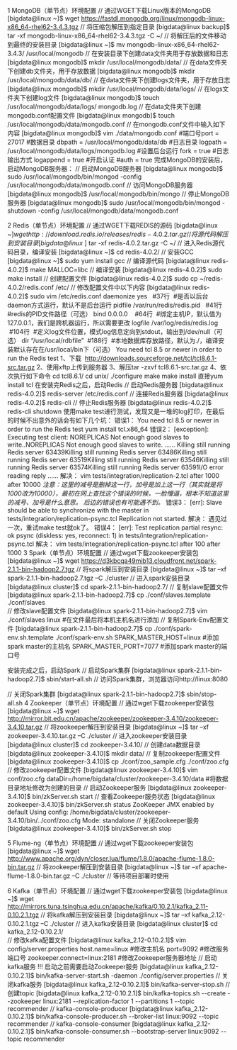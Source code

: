 1 MongoDB（单节点）环境配置
// 通过WGET下载Linux版本的MongoDB
[bigdata@linux ~]$ wget https://fastdl.mongodb.org/linux/mongodb-linux-x86_64-rhel62-3.4.3.tgz
// 将压缩包解压到指定目录
[bigdata@linux backup]$ tar -xf mongodb-linux-x86_64-rhel62-3.4.3.tgz -C ~/
// 将解压后的文件移动到最终的安装目录
[bigdata@linux ~]$ mv mongodb-linux-x86_64-rhel62-3.4.3/ /usr/local/mongodb
// 在安装目录下创建data文件夹用于存放数据和日志
[bigdata@linux mongodb]$ mkdir /usr/local/mongodb/data/
// 在data文件夹下创建db文件夹，用于存放数据
[bigdata@linux mongodb]$ mkdir /usr/local/mongodb/data/db/
// 在data文件夹下创建logs文件夹，用于存放日志
[bigdata@linux mongodb]$ mkdir /usr/local/mongodb/data/logs/
// 在logs文件夹下创建log文件
[bigdata@linux mongodb]$ touch /usr/local/mongodb/data/logs/ mongodb.log
// 在data文件夹下创建mongodb.conf配置文件
[bigdata@linux mongodb]$ touch /usr/local/mongodb/data/mongodb.conf
// 在mongodb.conf文件中输入如下内容
[bigdata@linux mongodb]$ vim ./data/mongodb.conf
#端口号port = 27017
#数据目录
dbpath = /usr/local/mongodb/data/db
#日志目录
logpath = /usr/local/mongodb/data/logs/mongodb.log
#设置后台运行
fork = true
#日志输出方式
logappend = true
#开启认证
#auth = true
完成MongoDB的安装后，启动MongoDB服务器：
// 启动MongoDB服务器
[bigdata@linux mongodb]$ sudo /usr/local/mongodb/bin/mongod -config /usr/local/mongodb/data/mongodb.conf
// 访问MongoDB服务器
[bigdata@linux mongodb]$ /usr/local/mongodb/bin/mongo
// 停止MongoDB服务器
[bigdata@linux mongodb]$ sudo /usr/local/mongodb/bin/mongod -shutdown -config /usr/local/mongodb/data/mongodb.conf

2 Redis（单节点）环境配置
// 通过WGET下载REDIS的源码
[bigdata@linux ~]$wget http://download.redis.io/releases/redis-4.0.2.tar.gz 
// 将源代码解压到安装目录
[bigdata@linux ~]$ tar -xf redis-4.0.2.tar.gz -C ~/
// 进入Redis源代码目录，编译安装
[bigdata@linux ~]$ cd redis-4.0.2/
// 安装GCC
[bigdata@linux ~]$ sudo yum install gcc
// 编译源代码
[bigdata@linux redis-4.0.2]$ make MALLOC=libc
// 编译安装
[bigdata@linux redis-4.0.2]$ sudo make install
// 创建配置文件
[bigdata@linux redis-4.0.2]$ sudo cp ~/redis-4.0.2/redis.conf /etc/ 
// 修改配置文件中以下内容
[bigdata@linux redis-4.0.2]$ sudo vim /etc/redis.conf
daemonize yes   #37行  #是否以后台daemon方式运行，默认不是后台运行
pidfile /var/run/redis/redis.pid   #41行  #redis的PID文件路径（可选）
bind 0.0.0.0    #64行  #绑定主机IP，默认值为127.0.0.1，我们是跨机器运行，所以需要更改
logfile /var/log/redis/redis.log   #104行  #定义log文件位置，模式log信息定向到stdout，输出到/dev/null（可选）
dir “/usr/local/rdbfile”  #188行  #本地数据库存放路径，默认为./，编译安装默认存在在/usr/local/bin下（可选）
You need tcl 8.5 or newer in order to run the Redis test
1、下载  http://downloads.sourceforge.net/tcl/tcl8.6.1-src.tar.gz
2、使用xftp上传到服务器
3、解压tar -zxvf tcl8.6.1-src.tar.gz
4、依次执行如下命令
cd tcl8.6.1/
cd unix/
./configure
make
make install
直接yum install tcl
在安装完Redis之后，启动Redis
// 启动Redis服务器
[bigdata@linux redis-4.0.2]$ redis-server /etc/redis.conf
// 连接Redis服务器
[bigdata@linux redis-4.0.2]$ redis-cli
// 停止Redis服务器
[bigdata@linux redis-4.0.2]$ redis-cli shutdown
使用make test进行测试，发现又是一堆的log打印，在最后的时候不出意外的话会有如下几个坑：
错误1：
You need tcl 8.5 or newer in order to run the Redis test
yum install tcl.x86_64
错误2：
[exception]: Executing test client: NOREPLICAS Not enough good slaves to write..NOREPLICAS Not enough good slaves to write.
……
Killing still running Redis server 63439Killing still running Redis server 63486Killing still running Redis server 63519Killing still running Redis server 63546Killing still running Redis server 63574Killing still running Redis server 63591I/O error reading reply
……
解决：
vim tests/integration/replication-2.tcl
after 1000
after 10000
*注意：这里的减号是删掉这一行，加号是加上这一行（其实就是将1000改为10000），最初在网上查找这个错误的时候，一脸懵逼，根本不知道这里的减号、加号是什么意思。
后边的错误也有可能遇不到。*
错误3：
[err]: Slave should be able to synchronize with the master in tests/integration/replication-psync.tcl
Replication not started.
解决：
遇见过一次，重试make test就ok了。
错误4：
[err]: Test replication partial resync: ok psync (diskless: yes, reconnect: 1) in tests/integration/replication-psync.tcl
解决：
vim tests/integration/replication-psync.tcl
after 100
after 1000
3 Spark（单节点）环境配置
// 通过wget下载zookeeper安装包
[bigdata@linux ~]$ wget https://d3kbcqa49mib13.cloudfront.net/spark-2.1.1-bin-hadoop2.7.tgz 
// 将spark解压到安装目录
[bigdata@linux ~]$ tar –xf spark-2.1.1-bin-hadoop2.7.tgz –C ./cluster
// 进入spark安装目录
[bigdata@linux cluster]$ cd spark-2.1.1-bin-hadoop2.7/
// 复制slave配置文件
[bigdata@linux spark-2.1.1-bin-hadoop2.7]$ cp ./conf/slaves.template ./conf/slaves    
// 修改slave配置文件
[bigdata@linux spark-2.1.1-bin-hadoop2.7]$ vim ./conf/slaves
linux  #在文件最后将本机主机名进行添加
// 复制Spark-Env配置文件
[bigdata@linux spark-2.1.1-bin-hadoop2.7]$ cp ./conf/spark-env.sh.template ./conf/spark-env.sh 
SPARK_MASTER_HOST=linux       #添加spark master的主机名
SPARK_MASTER_PORT=7077        #添加spark master的端口号

安装完成之后，启动Spark
// 启动Spark集群
[bigdata@linux spark-2.1.1-bin-hadoop2.7]$ sbin/start-all.sh
// 访问Spark集群，浏览器访问http://linux:8080

// 关闭Spark集群
[bigdata@linux spark-2.1.1-bin-hadoop2.7]$ sbin/stop-all.sh
4 Zookeeper（单节点）环境配置
// 通过wget下载zookeeper安装包
[bigdata@linux ~]$ wget http://mirror.bit.edu.cn/apache/zookeeper/zookeeper-3.4.10/zookeeper-3.4.10.tar.gz 
// 将zookeeper解压到安装目录
[bigdata@linux ~]$ tar –xf zookeeper-3.4.10.tar.gz –C ./cluster
// 进入zookeeper安装目录
[bigdata@linux cluster]$ cd zookeeper-3.4.10/
// 创建data数据目录
[bigdata@linux zookeeper-3.4.10]$ mkdir data/
// 复制zookeeper配置文件
[bigdata@linux zookeeper-3.4.10]$ cp ./conf/zoo_sample.cfg ./conf/zoo.cfg   
// 修改zookeeper配置文件
[bigdata@linux zookeeper-3.4.10]$ vim conf/zoo.cfg
dataDir=/home/bigdata/cluster/zookeeper-3.4.10/data  #将数据目录地址修改为创建的目录
// 启动Zookeeper服务
[bigdata@linux zookeeper-3.4.10]$ bin/zkServer.sh start
// 查看Zookeeper服务状态
[bigdata@linux zookeeper-3.4.10]$ bin/zkServer.sh status
ZooKeeper JMX enabled by default
Using config: /home/bigdata/cluster/zookeeper-3.4.10/bin/../conf/zoo.cfg
Mode: standalone
// 关闭Zookeeper服务
[bigdata@linux zookeeper-3.4.10]$ bin/zkServer.sh stop

5 Flume-ng（单节点）环境配置
// 通过wget下载zookeeper安装包
[bigdata@linux ~]$ wget http://www.apache.org/dyn/closer.lua/flume/1.8.0/apache-flume-1.8.0-bin.tar.gz
// 将zookeeper解压到安装目录
[bigdata@linux ~]$ tar –xf apache-flume-1.8.0-bin.tar.gz –C ./cluster
// 等待项目部署时使用


6 Kafka（单节点）环境配置
// 通过wget下载zookeeper安装包
[bigdata@linux ~]$ wget http://mirrors.tuna.tsinghua.edu.cn/apache/kafka/0.10.2.1/kafka_2.11-0.10.2.1.tgz 
// 将kafka解压到安装目录
[bigdata@linux ~]$ tar –xf kafka_2.12-0.10.2.1.tgz –C ./cluster
// 进入kafka安装目录
[bigdata@linux cluster]$ cd kafka_2.12-0.10.2.1/   
// 修改kafka配置文件
[bigdata@linux kafka_2.12-0.10.2.1]$ vim config/server.properties
host.name=linux                  #修改主机名
port=9092                         #修改服务端口号
zookeeper.connect=linux:2181     #修改Zookeeper服务器地址
// 启动kafka服务 !!! 启动之前需要启动Zookeeper服务
[bigdata@linux kafka_2.12-0.10.2.1]$ bin/kafka-server-start.sh -daemon ./config/server.properties
// 关闭kafka服务
[bigdata@linux kafka_2.12-0.10.2.1]$ bin/kafka-server-stop.sh
// 创建topic
[bigdata@linux kafka_2.12-0.10.2.1]$ bin/kafka-topics.sh --create --zookeeper linux:2181 --replication-factor 1 --partitions 1 --topic recommender
// kafka-console-producer
[bigdata@linux kafka_2.12-0.10.2.1]$ bin/kafka-console-producer.sh --broker-list linux:9092 --topic recommender
// kafka-console-consumer
[bigdata@linux kafka_2.12-0.10.2.1]$ bin/kafka-console-consumer.sh --bootstrap-server linux:9092 --topic recommender
